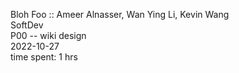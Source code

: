 Bloh Foo :: Ameer Alnasser, Wan Ying Li, Kevin Wang  
SoftDev  
P00 -- wiki design  
2022-10-27  
time spent: 1 hrs  

